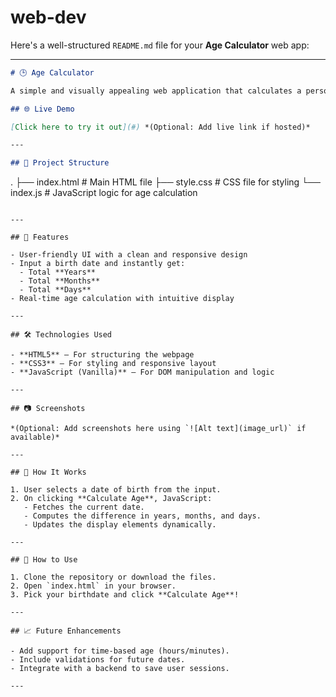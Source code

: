 # web-dev
Here's a well-structured `README.md` file for your **Age Calculator** web app:

---

```markdown
# 🕒 Age Calculator

A simple and visually appealing web application that calculates a person's age in years, months, and days based on their date of birth. Built using HTML, CSS, and JavaScript.

## 🌐 Live Demo

[Click here to try it out](#) *(Optional: Add live link if hosted)*

---

## 📁 Project Structure

```
.
├── index.html       # Main HTML file
├── style.css        # CSS file for styling
└── index.js         # JavaScript logic for age calculation
```

---

## 🚀 Features

- User-friendly UI with a clean and responsive design
- Input a birth date and instantly get:
  - Total **Years**
  - Total **Months**
  - Total **Days**
- Real-time age calculation with intuitive display

---

## 🛠️ Technologies Used

- **HTML5** – For structuring the webpage
- **CSS3** – For styling and responsive layout
- **JavaScript (Vanilla)** – For DOM manipulation and logic

---

## 📷 Screenshots

*(Optional: Add screenshots here using `![Alt text](image_url)` if available)*

---

## 🧠 How It Works

1. User selects a date of birth from the input.
2. On clicking **Calculate Age**, JavaScript:
   - Fetches the current date.
   - Computes the difference in years, months, and days.
   - Updates the display elements dynamically.

---

## 📌 How to Use

1. Clone the repository or download the files.
2. Open `index.html` in your browser.
3. Pick your birthdate and click **Calculate Age**!

---

## 📈 Future Enhancements

- Add support for time-based age (hours/minutes).
- Include validations for future dates.
- Integrate with a backend to save user sessions.

---
